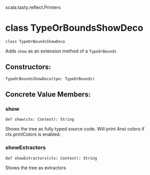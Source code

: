 scala.tasty.reflect.Printers
# class TypeOrBoundsShowDeco

<pre><code class="language-scala" >class TypeOrBoundsShowDeco</pre></code>
Adds `show` as an extension method of a `TypeOrBounds`

## Constructors:
<pre><code class="language-scala" >TypeOrBoundsShowDeco(tpe: TypeOrBounds)</pre></code>

## Concrete Value Members:
### show
<pre><code class="language-scala" >def show(ctx: Context): String</pre></code>
Shows the tree as fully typed source code.
Will print Ansi colors if ctx.printColors is enabled.

### showExtractors
<pre><code class="language-scala" >def showExtractors(ctx: Context): String</pre></code>
Shows the tree as extractors

